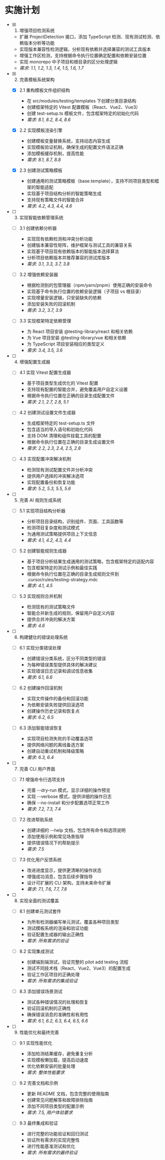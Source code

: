 # 实施计划

-   [x] 1. 增强项目检测系统

    -   扩展 ProjectDetection 接口，添加 TypeScript 检测、现有测试检测、依赖版本分析等功能
    -   实现版本兼容性检测逻辑，分析现有依赖并选择兼容的测试工具版本
    -   增强工作区检测，支持根据命令执行位置确定配置和依赖安装位置
    -   实现 monorepo 中子项目和根目录的区分处理逻辑
    -   _需求: 1.1, 1.2, 1.3, 1.4, 1.5, 1.6, 1.7_

-   [x] 2. 完善模板系统架构

    -   [x] 2.1 重构模板文件组织结构

        -   在 src/modules/testing/templates 下创建分类目录结构
        -   创建框架特定的 Vitest 配置模板（React、Vue2、Vue3）
        -   创建 test-setup.ts 模板文件，包含框架特定的初始化代码
        -   _需求: 8.1, 8.2, 8.4, 8.6_

    -   [x] 2.2 实现模板渲染引擎

        -   创建模板变量替换系统，支持动态内容生成
        -   实现模板验证机制，确保生成的配置文件语法正确
        -   添加模板缓存机制，提高性能
        -   _需求: 8.1, 8.7, 8.8_

    -   [x] 2.3 创建测试策略模板
        -   创建通用的测试策略模板（base.template），支持不同项目类型和框架的智能适配
        -   实现基于项目结构分析的智能策略生成
        -   支持现有策略文件的智能合并
        -   _需求: 4.2, 4.3, 4.4, 4.6_

-   [ ] 3. 实现智能依赖管理系统

    -   [ ] 3.1 创建依赖分析器

        -   实现现有依赖检测和冲突分析功能
        -   创建版本兼容性矩阵，维护框架与测试工具的兼容关系
        -   实现基于项目现有依赖版本的智能版本选择算法
        -   分析项目依赖版本并推荐兼容的测试库版本
        -   _需求: 3.1, 3.3, 3.7, 3.8_

    -   [ ] 3.2 增强依赖安装器

        -   根据检测到的包管理器（npm/yarn/pnpm）使用正确的安装命令
        -   实现基于命令执行位置的依赖安装逻辑（子项目 vs 根目录）
        -   实现增量安装逻辑，只安装缺失的依赖
        -   添加安装失败的回滚机制
        -   _需求: 3.2, 3.7, 3.9_

    -   [ ] 3.3 实现框架特定依赖管理
        -   为 React 项目安装 @testing-library/react 和相关依赖
        -   为 Vue 项目安装 @testing-library/vue 和相关依赖
        -   为 TypeScript 项目安装相应的类型定义
        -   _需求: 3.4, 3.5, 3.6_

-   [ ] 4. 增强配置生成器

    -   [ ] 4.1 实现 Vitest 配置生成器

        -   基于项目类型生成优化的 Vitest 配置
        -   支持现有配置的智能合并，避免覆盖用户自定义设置
        -   根据命令执行位置在正确的目录生成配置文件
        -   _需求: 2.1, 2.7, 2.8, 5.1_

    -   [ ] 4.2 创建测试设置文件生成器

        -   生成框架特定的 test-setup.ts 文件
        -   包含适当的导入语句和初始化代码
        -   支持 DOM 清理和组件挂载工具的配置
        -   根据命令执行位置在正确的目录生成设置文件
        -   _需求: 2.2, 2.3, 2.4, 2.5, 2.8_

    -   [ ] 4.3 实现配置冲突解决机制
        -   检测现有测试配置文件并分析冲突
        -   提供用户选择的冲突解决选项
        -   实现配置备份和恢复功能
        -   _需求: 5.2, 5.3, 5.5, 5.6_

-   [ ] 5. 完善 AI 规则生成系统

    -   [ ] 5.1 实现项目结构分析器

        -   分析项目目录结构，识别组件、页面、工具函数等
        -   检测项目复杂度和测试模式
        -   为通用测试策略提供项目上下文信息
        -   _需求: 4.1, 4.2, 4.3, 4.4_

    -   [ ] 5.2 创建智能规则生成器

        -   基于项目分析结果生成通用的测试策略，包含框架特定的适配内容
        -   包含框架特定的测试示例和最佳实践
        -   根据命令执行位置在正确的目录生成规则文件到 .cursor/rules/testing-strategy.mdc
        -   _需求: 4.1, 4.5_

    -   [ ] 5.3 实现规则合并机制
        -   检测现有的测试策略文件
        -   智能合并新生成的规则，保留用户自定义内容
        -   提供合并冲突的解决方案
        -   _需求: 4.6_

-   [ ] 6. 构建健壮的错误处理系统

    -   [ ] 6.1 实现分类错误处理

        -   创建错误分类系统，区分不同类型的错误
        -   为每种错误类型提供具体的解决建议
        -   实现错误日志记录和调试信息收集
        -   _需求: 6.1, 6.6_

    -   [ ] 6.2 创建操作回滚机制

        -   实现文件操作的备份和回滚功能
        -   为依赖安装失败提供回滚选项
        -   创建操作历史记录和恢复点
        -   _需求: 6.2, 6.5_

    -   [ ] 6.3 添加智能错误恢复
        -   实现项目检测失败的手动覆盖选项
        -   提供网络问题的离线备选方案
        -   创建自动重试机制和降级策略
        -   _需求: 6.3, 6.4_

-   [ ] 7. 完善 CLI 用户界面

    -   [ ] 7.1 增强命令行选项支持

        -   完善 --dry-run 模式，显示详细的操作预览
        -   实现 --verbose 模式，提供详细的操作日志
        -   确保 --no-install 和分步配置选项正常工作
        -   _需求: 7.2, 7.3, 7.4_

    -   [ ] 7.2 改进帮助系统

        -   创建详细的 --help 文档，包含所有命令和选项说明
        -   添加使用示例和常见场景指导
        -   提供错误情况下的帮助提示
        -   _需求: 7.5_

    -   [ ] 7.3 优化用户反馈系统
        -   改进进度显示，提供更清晰的操作状态
        -   增强成功消息，包含后续步骤指导
        -   设计可扩展的 CLI 架构，支持未来命令扩展
        -   _需求: 7.1, 7.6, 7.7, 7.8_

-   [ ] 8. 实现全面的测试覆盖

    -   [ ] 8.1 创建单元测试套件

        -   为所有检测器编写单元测试，覆盖各种项目类型
        -   测试模板系统的渲染和验证功能
        -   验证配置生成器的输出正确性
        -   _需求: 所有需求的验证_

    -   [ ] 8.2 实现集成测试

        -   创建端到端测试，验证完整的 pilot add testing 流程
        -   测试不同技术栈（React、Vue2、Vue3）的配置生成
        -   验证工作区项目的正确处理
        -   _需求: 所有需求的集成验证_

    -   [ ] 8.3 添加错误场景测试
        -   测试各种错误情况的处理和恢复
        -   验证回滚机制的正确性
        -   确保错误消息的准确性和有用性
        -   _需求: 6.1, 6.2, 6.3, 6.4, 6.5, 6.6_

-   [ ] 9. 性能优化和最终完善

    -   [ ] 9.1 实现性能优化

        -   添加检测结果缓存，避免重复分析
        -   实现模板懒加载，提高启动速度
        -   优化依赖安装的批量处理
        -   _需求: 整体性能要求_

    -   [ ] 9.2 完善文档和示例

        -   更新 README 文档，包含完整的使用指南
        -   创建常见问题解答和故障排除指南
        -   添加不同项目类型的配置示例
        -   _需求: 7.5, 用户体验要求_

    -   [ ] 9.3 最终集成和验证
        -   进行完整的功能验证和回归测试
        -   验证所有需求的实现完整性
        -   进行性能基准测试和优化
        -   _需求: 所有需求的最终验证_
